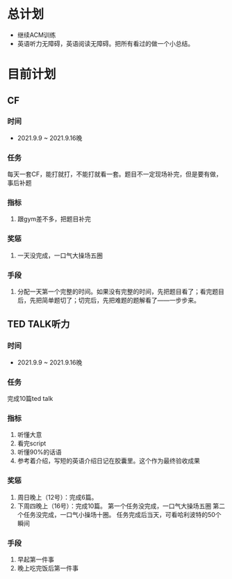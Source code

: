 # 总计划
- 继续ACM训练
- 英语听力无障碍，英语阅读无障碍。把所有看过的做一个小总结。

# 目前计划
## CF
### 时间
- 2021.9.9 ~ 2021.9.16晚
### 任务
每天一套CF，能打就打，不能打就看一套。题目不一定现场补完，但是要有做，事后补题
### 指标
1. 跟gym差不多，把题目补完
### 奖惩
1. 一天没完成，一口气大操场五圈
### 手段
1. 分配一天第一个完整的时间。如果没有完整的时间，先把题目看了；看完题目后，先把简单题切了；切完后，先把难题的题解看了——一步步来。

## TED TALK听力
### 时间
- 2021.9.9 ~ 2021.9.16晚
### 任务
完成10篇ted talk
### 指标
1. 听懂大意
2. 看完script
3. 听懂90%的话语
4. 参考着介绍，写短的英语介绍日记在胶囊里。这个作为最终验收成果
### 奖惩
1. 周日晚上（12号）：完成6篇。
2. 下周四晚上（16号）：完成10篇。
第一个任务没完成，一口气大操场五圈
第二个任务没完成，一口气小操场十圈。
任务完成后当天，可看哈利波特的50个瞬间
### 手段
1. 早起第一件事
2. 晚上吃完饭后第一件事
